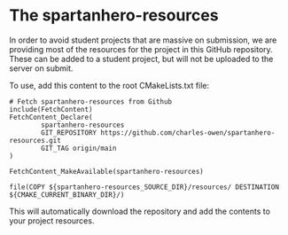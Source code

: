 # The spartanhero-resources

In order to avoid student projects that are massive
on submission, we are providing most of the resources
for the project in this GitHub repository. These can be
added to a student project, but will not be uploaded
to the server on submit.

To use, add this content to the root CMakeLists.txt file:

```
# Fetch spartanhero-resources from Github
include(FetchContent)
FetchContent_Declare(
        spartanhero-resources
        GIT_REPOSITORY https://github.com/charles-owen/spartanhero-resources.git
        GIT_TAG origin/main
)

FetchContent_MakeAvailable(spartanhero-resources)

file(COPY ${spartanhero-resources_SOURCE_DIR}/resources/ DESTINATION ${CMAKE_CURRENT_BINARY_DIR}/)
```

This will automatically download the repository and 
add the contents to your project resources.
